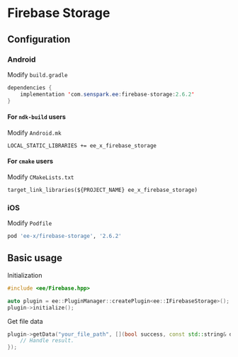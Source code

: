 # Firebase Storage
## Configuration
### Android
Modify `build.gradle`
```java
dependencies {
    implementation 'com.senspark.ee:firebase-storage:2.6.2'
}
```

#### For `ndk-build` users
Modify `Android.mk`
```
LOCAL_STATIC_LIBRARIES += ee_x_firebase_storage
```

#### For `cmake` users
Modify `CMakeLists.txt`
```
target_link_libraries(${PROJECT_NAME} ee_x_firebase_storage)
```

### iOS
Modify `Podfile`
```ruby
pod 'ee-x/firebase-storage', '2.6.2'
```

## Basic usage
Initialization
```cpp
#include <ee/Firebase.hpp>

auto plugin = ee::PluginManager::createPlugin<ee::IFirebaseStorage>();
plugin->initialize();
```

Get file data
```cpp
plugin->getData("your_file_path", [](bool success, const std::string& data) {
    // Handle result.
});
```
